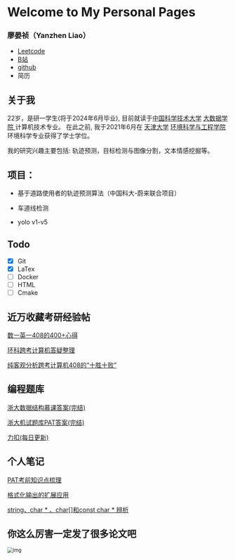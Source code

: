 # Welcome to My Personal Pages

### 廖晏祯（Yanzhen Liao）

* [Leetcode](https://leetcode.cn/u/mhhhaster/)
* [B站](https://space.bilibili.com/4844645)
* [github](https://github.com/Mhhhaster)
* 简历

## 关于我

22岁，是研一学生(将于2024年6月毕业), 目前就读于[中国科学技术大学](https://www.ustc.edu.cn/) [大数据学院 ](https://sds.ustc.edu.cn/)计算机技术专业。 在此之前, 我于2021年6月在 [天津大学](http://www.tju.edu.cn/) [环境科学与工程学院](http://tjusee.tju.edu.cn/) 环境科学专业获得了学士学位。

我的研究兴趣主要包括: 轨迹预测，目标检测与图像分割，文本情感挖掘等。

## 项目：

* 基于道路使用者的轨迹预测算法（中国科大-蔚来联合项目）
* 车道线检测

* yolo v1-v5

## Todo

- [x] Git
- [x] LaTex
- [ ] Docker
- [ ] HTML
- [ ] Cmake

## 近万收藏考研经验帖

[数一英一408的400+心得](https://zhuanlan.zhihu.com/p/401034086)

[环科跨考计算机答疑整理](https://zhuanlan.zhihu.com/p/396699404)

[纯客观分析跨考计算机408的“十胜十败”](https://zhuanlan.zhihu.com/p/397615245)

## 编程题库

[浙大数据结构慕课答案(完结)](https://github.com/Mhhhaster/MOOC-DS-homework/tree/master/%E6%95%B0%E6%8D%AE%E7%BB%93%E6%9E%84%E6%B5%99%E5%A4%A7)

[浙大机试题库PAT答案(完结)](https://github.com/Mhhhaster/PAT-test-Advanced)

[力扣(每日更新)](https://github.com/Mhhhaster/myleetcode)

## 个人笔记

[PAT考前知识点梳理](https://blog.csdn.net/Mhhhaster/article/details/106748807?spm=1001.2014.3001.5501)

[格式化输出的扩展应用](https://blog.csdn.net/Mhhhaster/article/details/105982360)

[string、char * 、char[]和const char * 辨析](https://blog.csdn.net/Mhhhaster/article/details/105883299)

## 你这么厉害一定发了很多论文吧

<img src="https://imgsa.baidu.com/%D4%C2%B9%E2%CB%AE%B3%C7/pic/item/26d12cb4ef3540228ad4b2b2.jpg" alt="img" style="zoom: 80%;" />
